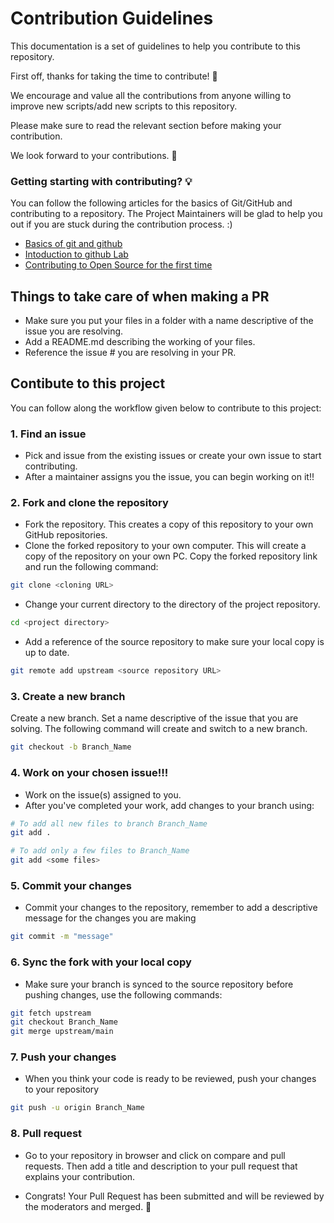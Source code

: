 # Contribution Guidelines

This documentation is a set of guidelines to help you contribute to this repository.

First off, thanks for taking the time to contribute!  🙌

We encourage and value all the contributions from anyone willing to improve new scripts/add new scripts to this repository.

Please make sure to read the relevant section before making your contribution.

We look forward to your contributions. 🎉

### Getting starting with contributing? 💡

You can follow the following articles for the basics of Git/GitHub and contributing to a repository.
The Project Maintainers will be glad to help you out if you are stuck during the contribution process. :)

- [Basics of git and github](https://towardsdatascience.com/getting-started-with-git-and-github-6fcd0f2d4ac6)
- [Intoduction to github Lab](https://lab.github.com/githubtraining/introduction-to-github)
- [Contributing to Open Source for the first time](https://www.youtube.com/watch?v=c6b6B9oN4Vg)

## Things to take care of when making a PR

- Make sure you put your files in a folder with a name descriptive of the issue you are resolving.
- Add a README.md describing the working of your files.
- Reference the issue # you are resolving in your PR.

## Contibute to this project 

You can follow along the workflow given below to contribute to this project:

### 1. Find an issue

- Pick and issue from the existing issues or create your own issue to start contributing.
- After a maintainer assigns you the issue, you can begin working on it!!

### 2. Fork and clone the repository

- Fork the repository. This creates a copy of this repository to your own GitHub repositories.
- Clone the forked repository to your own computer. This will create a copy of the repository on your own PC. Copy the forked repository link and run the following command:
```bash
git clone <cloning URL>
```
- Change your current directory to the directory of the project repository.
```bash
cd <project directory>
```
- Add a reference of the source repository to make sure your local copy is up to date.
```bash
git remote add upstream <source repository URL>
``` 

### 3. Create a new branch

Create a new branch. Set a name descriptive of the issue that you are solving. The following command will create and switch to a new branch.

```bash
git checkout -b Branch_Name
```

### 4. Work on your chosen issue!!!

- Work on the issue(s) assigned to you.
- After you've completed your work, add changes to your branch using:

```bash  
# To add all new files to branch Branch_Name  
git add .  

# To add only a few files to Branch_Name
git add <some files>
```

### 5. Commit your changes

- Commit your changes to the repository, remember to add a descriptive message for the changes you are making

```bash 
git commit -m "message"  
```

### 6. Sync the fork with your local copy

- Make sure your branch is synced to the source repository before pushing changes, use the following commands:

```bash
git fetch upstream
git checkout Branch_Name
git merge upstream/main
```

### 7. Push your changes

- When you think your code is ready to be reviewed, push your changes to your repository

```bash
git push -u origin Branch_Name
```

### 8. Pull request

- Go to your repository in browser and click on compare and pull requests.
Then add a title and description to your pull request that explains your contribution. 


- Congrats! Your Pull Request has been submitted and will be reviewed by the moderators and merged. 🥳
